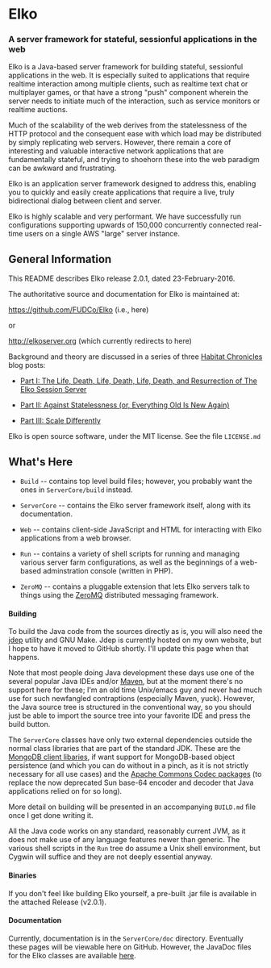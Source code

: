 # Elko

### A server framework for stateful, sessionful applications in the web

Elko is a Java-based server framework for building stateful, sessionful
applications in the web.  It is especially suited to applications that require
realtime interaction among multiple clients, such as realtime text chat or
multiplayer games, or that have a strong "push" component wherein the server
needs to initiate much of the interaction, such as service monitors or realtime
auctions.

Much of the scalability of the web derives from the statelessness of the HTTP
protocol and the consequent ease with which load may be distributed by simply
replicating web servers. However, there remain a core of interesting and
valuable interactive network applications that are fundamentally stateful, and
trying to shoehorn these into the web paradigm can be awkward and frustrating.

Elko is an application server framework designed to address this, enabling you
to quickly and easily create applications that require a live, truly
bidirectional dialog between client and server. 

Elko is highly scalable and very performant.  We have successfully run
configurations supporting upwards of 150,000 concurrently connected real-time
users on a single AWS "large" server instance.

## General Information

This README describes Elko release 2.0.1, dated 23-February-2016.

The authoritative source and documentation for Elko is maintained at:

https://github.com/FUDCo/Elko (i.e., here)

or

http://elkoserver.org (which currently redirects to here)


Background and theory are discussed in a series of three [Habitat
Chronicles](http://habitatchronicles.com/) blog posts:

* [Part I: The Life, Death, Life, Death, Life, Death, and Resurrection of The
Elko Session
Server](http://habitatchronicles.com/2009/09/elko-i-the-life-death-life-death-life-death-and-resurrection-of-the-elko-session-sever/)

* [Part II: Against Statelessness (or, Everything Old Is New
Again)](http://habitatchronicles.com/2009/09/elko-ii-against-statelessness-or-everything-old-is-new-again/)

* [Part III: Scale
Differently](http://habitatchronicles.com/2009/09/elko-iii-scale-differently/)

Elko is open source software, under the MIT license.  See the file `LICENSE.md`

## What's Here

* `Build` -- contains top level build files; however, you probably want the
  ones in `ServerCore/build` instead.

* `ServerCore` -- contains the Elko server framework itself, along with its
  documentation.

* `Web` -- contains client-side JavaScript and HTML for interacting with Elko
  applications from a web browser.

* `Run` -- contains a variety of shell scripts for running and managing various
  server farm configurations, as well as the beginnings of a web-based
  adminstration console (written in PHP).

* `ZeroMQ` -- contains a pluggable extension that lets Elko servers talk to
  things using the [ZeroMQ](http://zeromq.org) distributed messaging framework.

#### Building

To build the Java code from the sources directly as is, you will also need the
[jdep](http://www.fudco.com/software/jdep.html) utility and GNU Make.  Jdep is
currently hosted on my own website, but I hope to have it moved to GitHub
shortly.  I'll update this page when that happens.

Note that most people doing Java development these days use one of the several
popular Java IDEs and/or [Maven](https://maven.apache.org), but at the moment
there's no support here for these; I'm an old time Unix/emacs guy and never had
much use for such newfangled contraptions (especially Maven, yuck). However,
the Java source tree is structured in the conventional way, so you should just
be able to import the source tree into your favorite IDE and press the build
button.

The `ServerCore` classes have only two external dependencies outside the normal
class libraries that are part of the standard JDK. These are the [MongoDB
client libaries](https://docs.mongodb.org/ecosystem/drivers/java/), if want
support for MongoDB-based object persistence (and which you can do without in a
pinch, as it is not strictly necessary for all use cases) and the [Apache
Commons Codec packages](https://commons.apache.org/proper/commons-codec/) (to
replace the now deprecated Sun base-64 encoder and decoder that Java
applications relied on for so long).

More detail on building will be presented in an accompanying `BUILD.md` file
once I get done writing it.

All the Java code works on any standard, reasonably current JVM, as it does not
make use of any language features newer than generic. The various shell scripts
in the `Run` tree do assume a Unix shell environment, but Cygwin will suffice
and they are not deeply essential anyway.

#### Binaries

If you don't feel like building Elko yourself, a pre-built .jar file
is available in the attached Release (v2.0.1).

#### Documentation

Currently, documentation is in the `ServerCore/doc` directory.  Eventually
these pages will be viewable here on GitHub.  However, the JavaDoc files for
the Elko classes are available [here](http://fudco.github.io/Elko/javadoc/).
